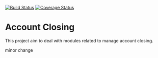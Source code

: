 [![Build Status](https://travis-ci.org/OCA/account-closing.svg?branch=12.0)](https://travis-ci.org/OCA/account-closing)
[![Coverage Status](https://img.shields.io/coveralls/OCA/account-closing.svg)](https://coveralls.io/r/OCA/account-closing?branch=12.0)

Account Closing
===============

This project aim to deal with modules related to manage account closing.

minor change


